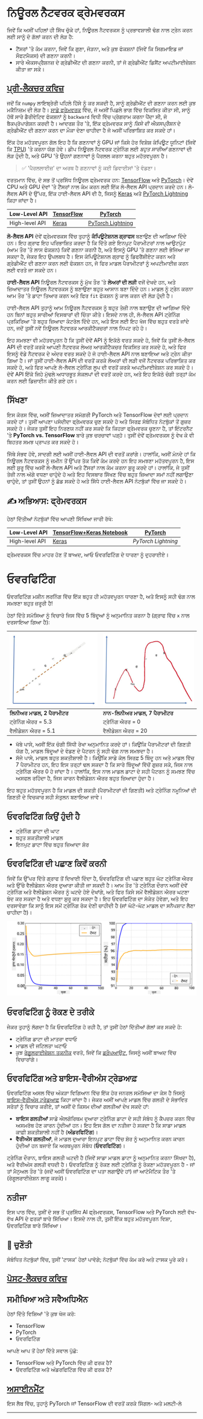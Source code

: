 <!--
CO_OP_TRANSLATOR_METADATA:
{
  "original_hash": "ddd216f558a255260a9374008002c971",
  "translation_date": "2025-09-23T07:38:08+00:00",
  "source_file": "lessons/3-NeuralNetworks/05-Frameworks/README.md",
  "language_code": "pa"
}
-->
# ਨਿਊਰਲ ਨੈਟਵਰਕ ਫ੍ਰੇਮਵਰਕਸ

ਜਿਵੇਂ ਕਿ ਅਸੀਂ ਪਹਿਲਾਂ ਹੀ ਸਿੱਖ ਚੁੱਕੇ ਹਾਂ, ਨਿਊਰਲ ਨੈਟਵਰਕਸ ਨੂੰ ਪ੍ਰਭਾਵਸ਼ਾਲੀ ਢੰਗ ਨਾਲ ਟ੍ਰੇਨ ਕਰਨ ਲਈ ਸਾਨੂੰ ਦੋ ਗੱਲਾਂ ਕਰਨ ਦੀ ਲੋੜ ਹੈ:

* ਟੈਂਸਰਾਂ 'ਤੇ ਕੰਮ ਕਰਨਾ, ਜਿਵੇਂ ਕਿ ਗੁਣਾ, ਜੋੜਨਾ, ਅਤੇ ਕੁਝ ਫੰਕਸ਼ਨਾਂ (ਜਿਵੇਂ ਕਿ ਸਿਗਮਾਇਡ ਜਾਂ ਸੌਫਟਮੈਕਸ) ਦੀ ਗਣਨਾ ਕਰਨੀ।
* ਸਾਰੇ ਐਕਸਪ੍ਰੈਸ਼ਨਜ਼ ਦੇ ਗ੍ਰੇਡੀਐਂਟ ਦੀ ਗਣਨਾ ਕਰਨੀ, ਤਾਂ ਜੋ ਗ੍ਰੇਡੀਐਂਟ ਡਿਸੈਂਟ ਅਪਟੀਮਾਈਜ਼ੇਸ਼ਨ ਕੀਤਾ ਜਾ ਸਕੇ।

## [ਪ੍ਰੀ-ਲੈਕਚਰ ਕਵਿਜ਼](https://ff-quizzes.netlify.app/en/ai/quiz/9)

ਜਦੋਂ ਕਿ `numpy` ਲਾਇਬ੍ਰੇਰੀ ਪਹਿਲੇ ਹਿੱਸੇ ਨੂੰ ਕਰ ਸਕਦੀ ਹੈ, ਸਾਨੂੰ ਗ੍ਰੇਡੀਐਂਟ ਦੀ ਗਣਨਾ ਕਰਨ ਲਈ ਕੁਝ ਮਕੈਨਿਜ਼ਮ ਦੀ ਲੋੜ ਹੈ। [ਸਾਡੇ ਫ੍ਰੇਮਵਰਕ](../04-OwnFramework/OwnFramework.ipynb) ਵਿੱਚ, ਜੋ ਅਸੀਂ ਪਿਛਲੇ ਭਾਗ ਵਿੱਚ ਵਿਕਸਿਤ ਕੀਤਾ ਸੀ, ਸਾਨੂੰ ਹੱਥੋਂ ਸਾਰੇ ਡੈਰੀਵੇਟਿਵ ਫੰਕਸ਼ਨਾਂ ਨੂੰ `backward` ਵਿਧੀ ਵਿੱਚ ਪ੍ਰੋਗਰਾਮ ਕਰਨਾ ਪੈਂਦਾ ਸੀ, ਜੋ ਬੈਕਪ੍ਰੋਪਾਗੇਸ਼ਨ ਕਰਦੀ ਹੈ। ਆਦਰਸ਼ ਤੌਰ 'ਤੇ, ਇੱਕ ਫ੍ਰੇਮਵਰਕ ਸਾਨੂੰ *ਕਿਸੇ ਵੀ ਐਕਸਪ੍ਰੈਸ਼ਨ* ਦੇ ਗ੍ਰੇਡੀਐਂਟ ਦੀ ਗਣਨਾ ਕਰਨ ਦਾ ਮੌਕਾ ਦੇਣਾ ਚਾਹੀਦਾ ਹੈ ਜੋ ਅਸੀਂ ਪਰਿਭਾਸ਼ਿਤ ਕਰ ਸਕਦੇ ਹਾਂ।

ਇੱਕ ਹੋਰ ਮਹੱਤਵਪੂਰਨ ਗੱਲ ਇਹ ਹੈ ਕਿ ਗਣਨਾਵਾਂ ਨੂੰ GPU ਜਾਂ ਕਿਸੇ ਹੋਰ ਵਿਸ਼ੇਸ਼ ਕੰਪਿਊਟ ਯੂਨਿਟਾਂ (ਜਿਵੇਂ ਕਿ [TPU](https://en.wikipedia.org/wiki/Tensor_Processing_Unit)) 'ਤੇ ਕਰਨਾ ਯੋਗ ਹੋਵੇ। ਡੀਪ ਨਿਊਰਲ ਨੈਟਵਰਕ ਟ੍ਰੇਨਿੰਗ ਲਈ *ਬਹੁਤ ਸਾਰੀਆਂ* ਗਣਨਾਵਾਂ ਦੀ ਲੋੜ ਹੁੰਦੀ ਹੈ, ਅਤੇ GPU 'ਤੇ ਉਹਨਾਂ ਗਣਨਾਵਾਂ ਨੂੰ ਪੈਰਲਲ ਕਰਨਾ ਬਹੁਤ ਮਹੱਤਵਪੂਰਨ ਹੈ।

> ✅ 'ਪੈਰਲਲਾਈਜ਼' ਦਾ ਅਰਥ ਹੈ ਗਣਨਾਵਾਂ ਨੂੰ ਕਈ ਡਿਵਾਈਸਾਂ 'ਤੇ ਵੰਡਣਾ।

ਵਰਤਮਾਨ ਵਿੱਚ, ਦੋ ਸਭ ਤੋਂ ਪ੍ਰਸਿੱਧ ਨਿਊਰਲ ਫ੍ਰੇਮਵਰਕ ਹਨ: [TensorFlow](http://TensorFlow.org) ਅਤੇ [PyTorch](https://pytorch.org/)। ਦੋਵੇਂ CPU ਅਤੇ GPU ਦੋਵਾਂ 'ਤੇ ਟੈਂਸਰਾਂ ਨਾਲ ਕੰਮ ਕਰਨ ਲਈ ਇੱਕ ਲੋ-ਲੈਵਲ API ਪ੍ਰਦਾਨ ਕਰਦੇ ਹਨ। ਲੋ-ਲੈਵਲ API ਦੇ ਉੱਪਰ, ਇੱਕ ਹਾਈ-ਲੈਵਲ API ਵੀ ਹੈ, ਜਿਸਨੂੰ [Keras](https://keras.io/) ਅਤੇ [PyTorch Lightning](https://pytorchlightning.ai/) ਕਿਹਾ ਜਾਂਦਾ ਹੈ।

Low-Level API | [TensorFlow](http://TensorFlow.org) | [PyTorch](https://pytorch.org/)
--------------|-------------------------------------|--------------------------------
High-level API| [Keras](https://keras.io/) | [PyTorch Lightning](https://pytorchlightning.ai/)

**ਲੋ-ਲੈਵਲ API** ਦੋਵੇਂ ਫ੍ਰੇਮਵਰਕਸ ਵਿੱਚ ਤੁਹਾਨੂੰ **ਕੰਪਿਊਟੇਸ਼ਨਲ ਗ੍ਰਾਫਸ** ਬਣਾਉਣ ਦੀ ਆਗਿਆ ਦਿੰਦੇ ਹਨ। ਇਹ ਗ੍ਰਾਫ ਇਹ ਪਰਿਭਾਸ਼ਿਤ ਕਰਦਾ ਹੈ ਕਿ ਦਿੱਤੇ ਗਏ ਇਨਪੁਟ ਪੈਰਾਮੀਟਰਾਂ ਨਾਲ ਆਉਟਪੁੱਟ (ਆਮ ਤੌਰ 'ਤੇ ਲਾਸ ਫੰਕਸ਼ਨ) ਕਿਵੇਂ ਗਣਨਾ ਕਰਨੀ ਹੈ, ਅਤੇ ਇਸਨੂੰ GPU 'ਤੇ ਗਣਨਾ ਲਈ ਭੇਜਿਆ ਜਾ ਸਕਦਾ ਹੈ, ਜੇਕਰ ਇਹ ਉਪਲਬਧ ਹੈ। ਇਸ ਕੰਪਿਊਟੇਸ਼ਨਲ ਗ੍ਰਾਫ ਨੂੰ ਡਿਫਰੈਂਸ਼ੀਏਟ ਕਰਨ ਅਤੇ ਗ੍ਰੇਡੀਐਂਟ ਦੀ ਗਣਨਾ ਕਰਨ ਲਈ ਫੰਕਸ਼ਨ ਹਨ, ਜੋ ਫਿਰ ਮਾਡਲ ਪੈਰਾਮੀਟਰਾਂ ਨੂੰ ਅਪਟੀਮਾਈਜ਼ ਕਰਨ ਲਈ ਵਰਤੇ ਜਾ ਸਕਦੇ ਹਨ।

**ਹਾਈ-ਲੈਵਲ API** ਨਿਊਰਲ ਨੈਟਵਰਕਸ ਨੂੰ ਮੁੱਖ ਤੌਰ 'ਤੇ **ਲੇਅਰਾਂ ਦੀ ਲੜੀ** ਵਜੋਂ ਦੇਖਦੇ ਹਨ, ਅਤੇ ਜ਼ਿਆਦਾਤਰ ਨਿਊਰਲ ਨੈਟਵਰਕਸ ਨੂੰ ਬਣਾਉਣਾ ਬਹੁਤ ਆਸਾਨ ਬਣਾ ਦਿੰਦੇ ਹਨ। ਮਾਡਲ ਨੂੰ ਟ੍ਰੇਨ ਕਰਨਾ ਆਮ ਤੌਰ 'ਤੇ ਡਾਟਾ ਤਿਆਰ ਕਰਨ ਅਤੇ ਫਿਰ `fit` ਫੰਕਸ਼ਨ ਨੂੰ ਕਾਲ ਕਰਨ ਦੀ ਲੋੜ ਹੁੰਦੀ ਹੈ।

ਹਾਈ-ਲੈਵਲ API ਤੁਹਾਨੂੰ ਆਮ ਨਿਊਰਲ ਨੈਟਵਰਕਸ ਨੂੰ ਬਹੁਤ ਤੇਜ਼ੀ ਨਾਲ ਬਣਾਉਣ ਦੀ ਆਗਿਆ ਦਿੰਦੇ ਹਨ ਬਿਨਾਂ ਬਹੁਤ ਸਾਰੀਆਂ ਵਿਸਥਾਰਾਂ ਦੀ ਚਿੰਤਾ ਕੀਤੇ। ਇਸਦੇ ਨਾਲ ਹੀ, ਲੋ-ਲੈਵਲ API ਟ੍ਰੇਨਿੰਗ ਪ੍ਰਕਿਰਿਆ 'ਤੇ ਬਹੁਤ ਜ਼ਿਆਦਾ ਕੰਟਰੋਲ ਦਿੰਦੇ ਹਨ, ਅਤੇ ਇਸ ਲਈ ਇਹ ਖੋਜ ਵਿੱਚ ਬਹੁਤ ਵਰਤੇ ਜਾਂਦੇ ਹਨ, ਜਦੋਂ ਤੁਸੀਂ ਨਵੇਂ ਨਿਊਰਲ ਨੈਟਵਰਕ ਆਰਕੀਟੈਕਚਰਾਂ ਨਾਲ ਨਿਪਟ ਰਹੇ ਹੋ।

ਇਹ ਸਮਝਣਾ ਵੀ ਮਹੱਤਵਪੂਰਨ ਹੈ ਕਿ ਤੁਸੀਂ ਦੋਵੇਂ API ਨੂੰ ਇਕੱਠੇ ਵਰਤ ਸਕਦੇ ਹੋ, ਜਿਵੇਂ ਕਿ ਤੁਸੀਂ ਲੋ-ਲੈਵਲ API ਦੀ ਵਰਤੋਂ ਕਰਕੇ ਆਪਣੀ ਨੈਟਵਰਕ ਲੇਅਰ ਆਰਕੀਟੈਕਚਰ ਵਿਕਸਿਤ ਕਰ ਸਕਦੇ ਹੋ, ਅਤੇ ਫਿਰ ਇਸਨੂੰ ਵੱਡੇ ਨੈਟਵਰਕ ਦੇ ਅੰਦਰ ਵਰਤ ਸਕਦੇ ਹੋ ਜੋ ਹਾਈ-ਲੈਵਲ API ਨਾਲ ਬਣਾਇਆ ਅਤੇ ਟ੍ਰੇਨ ਕੀਤਾ ਗਿਆ ਹੈ। ਜਾਂ ਤੁਸੀਂ ਹਾਈ-ਲੈਵਲ API ਦੀ ਵਰਤੋਂ ਕਰਕੇ ਲੇਅਰਾਂ ਦੀ ਲੜੀ ਵਜੋਂ ਨੈਟਵਰਕ ਪਰਿਭਾਸ਼ਿਤ ਕਰ ਸਕਦੇ ਹੋ, ਅਤੇ ਫਿਰ ਆਪਣੇ ਲੋ-ਲੈਵਲ ਟ੍ਰੇਨਿੰਗ ਲੂਪ ਦੀ ਵਰਤੋਂ ਕਰਕੇ ਅਪਟੀਮਾਈਜ਼ੇਸ਼ਨ ਕਰ ਸਕਦੇ ਹੋ। ਦੋਵੇਂ API ਇੱਕੋ ਜਿਹੇ ਮੁੱਢਲੇ ਅਧਾਰਭੂਤ ਸੰਕਲਪਾਂ ਦੀ ਵਰਤੋਂ ਕਰਦੇ ਹਨ, ਅਤੇ ਇਹ ਇਕੱਠੇ ਚੰਗੀ ਤਰ੍ਹਾਂ ਕੰਮ ਕਰਨ ਲਈ ਡਿਜ਼ਾਈਨ ਕੀਤੇ ਗਏ ਹਨ।

## ਸਿੱਖਣਾ

ਇਸ ਕੋਰਸ ਵਿੱਚ, ਅਸੀਂ ਜ਼ਿਆਦਾਤਰ ਸਮੱਗਰੀ PyTorch ਅਤੇ TensorFlow ਦੋਵਾਂ ਲਈ ਪ੍ਰਦਾਨ ਕਰਦੇ ਹਾਂ। ਤੁਸੀਂ ਆਪਣਾ ਪਸੰਦੀਦਾ ਫ੍ਰੇਮਵਰਕ ਚੁਣ ਸਕਦੇ ਹੋ ਅਤੇ ਸਿਰਫ਼ ਸੰਬੰਧਿਤ ਨੋਟਬੁੱਕਾਂ ਤੋਂ ਗੁਜ਼ਰ ਸਕਦੇ ਹੋ। ਜੇਕਰ ਤੁਸੀਂ ਇਹ ਨਿਰਣਯ ਨਹੀਂ ਕਰ ਸਕਦੇ ਕਿ ਕਿਹੜਾ ਫ੍ਰੇਮਵਰਕ ਚੁਣਨਾ ਹੈ, ਤਾਂ ਇੰਟਰਨੈਟ 'ਤੇ **PyTorch vs. TensorFlow** ਬਾਰੇ ਕੁਝ ਚਰਚਾਵਾਂ ਪੜ੍ਹੋ। ਤੁਸੀਂ ਦੋਵੇਂ ਫ੍ਰੇਮਵਰਕਸ ਨੂੰ ਵੇਖ ਕੇ ਵੀ ਬਿਹਤਰ ਸਮਝ ਪ੍ਰਾਪਤ ਕਰ ਸਕਦੇ ਹੋ।

ਜਿੱਥੇ ਸੰਭਵ ਹੋਵੇ, ਸਾਦਗੀ ਲਈ ਅਸੀਂ ਹਾਈ-ਲੈਵਲ API ਦੀ ਵਰਤੋਂ ਕਰਾਂਗੇ। ਹਾਲਾਂਕਿ, ਅਸੀਂ ਮੰਨਦੇ ਹਾਂ ਕਿ ਨਿਊਰਲ ਨੈਟਵਰਕਸ ਨੂੰ ਜ਼ਮੀਨ ਤੋਂ ਉੱਪਰ ਤੱਕ ਕਿਵੇਂ ਕੰਮ ਕਰਦੇ ਹਨ ਇਹ ਸਮਝਣਾ ਮਹੱਤਵਪੂਰਨ ਹੈ, ਇਸ ਲਈ ਸ਼ੁਰੂ ਵਿੱਚ ਅਸੀਂ ਲੋ-ਲੈਵਲ API ਅਤੇ ਟੈਂਸਰਾਂ ਨਾਲ ਕੰਮ ਕਰਨਾ ਸ਼ੁਰੂ ਕਰਦੇ ਹਾਂ। ਹਾਲਾਂਕਿ, ਜੇ ਤੁਸੀਂ ਤੇਜ਼ੀ ਨਾਲ ਅੱਗੇ ਵਧਣਾ ਚਾਹੁੰਦੇ ਹੋ ਅਤੇ ਇਹ ਵਿਸਥਾਰ ਸਿੱਖਣ ਵਿੱਚ ਬਹੁਤ ਜ਼ਿਆਦਾ ਸਮਾਂ ਨਹੀਂ ਲਗਾਉਣਾ ਚਾਹੁੰਦੇ, ਤਾਂ ਤੁਸੀਂ ਉਹਨਾਂ ਨੂੰ ਛੱਡ ਸਕਦੇ ਹੋ ਅਤੇ ਸਿੱਧੇ ਹਾਈ-ਲੈਵਲ API ਨੋਟਬੁੱਕਾਂ ਵਿੱਚ ਜਾ ਸਕਦੇ ਹੋ।

## ✍️ ਅਭਿਆਸ: ਫ੍ਰੇਮਵਰਕਸ

ਹੇਠਾਂ ਦਿੱਤੀਆਂ ਨੋਟਬੁੱਕਾਂ ਵਿੱਚ ਆਪਣੀ ਸਿੱਖਿਆ ਜਾਰੀ ਰੱਖੋ:

Low-Level API | [TensorFlow+Keras Notebook](IntroKerasTF.ipynb) | [PyTorch](IntroPyTorch.ipynb)
--------------|-------------------------------------|--------------------------------
High-level API| [Keras](IntroKeras.ipynb) | *PyTorch Lightning*

ਫ੍ਰੇਮਵਰਕਸ ਵਿੱਚ ਮਾਹਰ ਹੋਣ ਤੋਂ ਬਾਅਦ, ਆਓ ਓਵਰਫਿਟਿੰਗ ਦੇ ਧਾਰਣਾ ਨੂੰ ਦੁਹਰਾਈਏ।

# ਓਵਰਫਿਟਿੰਗ

ਓਵਰਫਿਟਿੰਗ ਮਸ਼ੀਨ ਲਰਨਿੰਗ ਵਿੱਚ ਇੱਕ ਬਹੁਤ ਹੀ ਮਹੱਤਵਪੂਰਨ ਧਾਰਣਾ ਹੈ, ਅਤੇ ਇਸਨੂੰ ਸਹੀ ਢੰਗ ਨਾਲ ਸਮਝਣਾ ਬਹੁਤ ਜ਼ਰੂਰੀ ਹੈ!

ਹੇਠਾਂ ਦਿੱਤੇ ਸਮੱਸਿਆ ਨੂੰ ਵਿਚਾਰੋ ਜਿਸ ਵਿੱਚ 5 ਬਿੰਦੂਆਂ ਨੂੰ ਅਨੁਮਾਨਿਤ ਕਰਨਾ ਹੈ (ਗ੍ਰਾਫ ਵਿੱਚ `x` ਨਾਲ ਦਰਸਾਇਆ ਗਿਆ ਹੈ):

![linear](../../../../../translated_images/overfit1.f24b71c6f652e59e6bed7245ffbeaecc3ba320e16e2221f6832b432052c4da43.pa.jpg) | ![overfit](../../../../../translated_images/overfit2.131f5800ae10ca5e41d12a411f5f705d9ee38b1b10916f284b787028dd55cc1c.pa.jpg)
-------------------------|--------------------------
**ਲਿਨੀਅਰ ਮਾਡਲ, 2 ਪੈਰਾਮੀਟਰ** | **ਨਾਨ-ਲਿਨੀਅਰ ਮਾਡਲ, 7 ਪੈਰਾਮੀਟਰ**
ਟ੍ਰੇਨਿੰਗ ਐਰਰ = 5.3 | ਟ੍ਰੇਨਿੰਗ ਐਰਰ = 0
ਵੈਲੀਡੇਸ਼ਨ ਐਰਰ = 5.1 | ਵੈਲੀਡੇਸ਼ਨ ਐਰਰ = 20

* ਖੱਬੇ ਪਾਸੇ, ਅਸੀਂ ਇੱਕ ਚੰਗੀ ਸਿੱਧੀ ਰੇਖਾ ਅਨੁਮਾਨਿਤ ਕਰਦੇ ਹਾਂ। ਕਿਉਂਕਿ ਪੈਰਾਮੀਟਰਾਂ ਦੀ ਗਿਣਤੀ ਯੋਗ ਹੈ, ਮਾਡਲ ਬਿੰਦੂਆਂ ਦੇ ਵੰਡਣ ਦੇ ਪੈਟਰਨ ਨੂੰ ਸਹੀ ਢੰਗ ਨਾਲ ਸਮਝਦਾ ਹੈ।
* ਸੱਜੇ ਪਾਸੇ, ਮਾਡਲ ਬਹੁਤ ਸ਼ਕਤੀਸ਼ਾਲੀ ਹੈ। ਕਿਉਂਕਿ ਸਾਡੇ ਕੋਲ ਸਿਰਫ਼ 5 ਬਿੰਦੂ ਹਨ ਅਤੇ ਮਾਡਲ ਵਿੱਚ 7 ਪੈਰਾਮੀਟਰ ਹਨ, ਇਹ ਇਸ ਤਰ੍ਹਾਂ ਢਲ ਸਕਦਾ ਹੈ ਕਿ ਸਾਰੇ ਬਿੰਦੂਆਂ ਵਿੱਚੋਂ ਗੁਜ਼ਰ ਸਕੇ, ਜਿਸ ਨਾਲ ਟ੍ਰੇਨਿੰਗ ਐਰਰ 0 ਹੋ ਜਾਂਦਾ ਹੈ। ਹਾਲਾਂਕਿ, ਇਸ ਨਾਲ ਮਾਡਲ ਡਾਟਾ ਦੇ ਸਹੀ ਪੈਟਰਨ ਨੂੰ ਸਮਝਣ ਵਿੱਚ ਅਸਫਲ ਰਹਿੰਦਾ ਹੈ, ਜਿਸ ਕਾਰਨ ਵੈਲੀਡੇਸ਼ਨ ਐਰਰ ਬਹੁਤ ਜ਼ਿਆਦਾ ਹੁੰਦਾ ਹੈ।

ਇਹ ਬਹੁਤ ਮਹੱਤਵਪੂਰਨ ਹੈ ਕਿ ਮਾਡਲ ਦੀ ਸ਼ਕਤੀ (ਪੈਰਾਮੀਟਰਾਂ ਦੀ ਗਿਣਤੀ) ਅਤੇ ਟ੍ਰੇਨਿੰਗ ਨਮੂਨਿਆਂ ਦੀ ਗਿਣਤੀ ਦੇ ਵਿਚਕਾਰ ਸਹੀ ਸੰਤੁਲਨ ਬਣਾਇਆ ਜਾਵੇ।

## ਓਵਰਫਿਟਿੰਗ ਕਿਉਂ ਹੁੰਦੀ ਹੈ

  * ਟ੍ਰੇਨਿੰਗ ਡਾਟਾ ਦੀ ਘਾਟ
  * ਬਹੁਤ ਸ਼ਕਤੀਸ਼ਾਲੀ ਮਾਡਲ
  * ਇਨਪੁਟ ਡਾਟਾ ਵਿੱਚ ਬਹੁਤ ਜ਼ਿਆਦਾ ਸ਼ੋਰ

## ਓਵਰਫਿਟਿੰਗ ਦੀ ਪਛਾਣ ਕਿਵੇਂ ਕਰਨੀ

ਜਿਵੇਂ ਕਿ ਉੱਪਰ ਦਿੱਤੇ ਗ੍ਰਾਫ ਤੋਂ ਦਿਖਾਈ ਦਿੰਦਾ ਹੈ, ਓਵਰਫਿਟਿੰਗ ਦੀ ਪਛਾਣ ਬਹੁਤ ਘੱਟ ਟ੍ਰੇਨਿੰਗ ਐਰਰ ਅਤੇ ਉੱਚੇ ਵੈਲੀਡੇਸ਼ਨ ਐਰਰ ਦੁਆਰਾ ਕੀਤੀ ਜਾ ਸਕਦੀ ਹੈ। ਆਮ ਤੌਰ 'ਤੇ ਟ੍ਰੇਨਿੰਗ ਦੌਰਾਨ ਅਸੀਂ ਦੋਵੇਂ ਟ੍ਰੇਨਿੰਗ ਅਤੇ ਵੈਲੀਡੇਸ਼ਨ ਐਰਰ ਨੂੰ ਘਟਦੇ ਹੋਏ ਦੇਖਾਂਗੇ, ਅਤੇ ਫਿਰ ਕਿਸੇ ਸਮੇਂ ਵੈਲੀਡੇਸ਼ਨ ਐਰਰ ਘਟਣਾ ਬੰਦ ਕਰ ਸਕਦਾ ਹੈ ਅਤੇ ਵਧਣਾ ਸ਼ੁਰੂ ਕਰ ਸਕਦਾ ਹੈ। ਇਹ ਓਵਰਫਿਟਿੰਗ ਦਾ ਸੰਕੇਤ ਹੋਵੇਗਾ, ਅਤੇ ਇਹ ਦਰਸਾਵੇਗਾ ਕਿ ਸਾਨੂੰ ਇਸ ਸਮੇਂ ਟ੍ਰੇਨਿੰਗ ਰੋਕ ਦੇਣੀ ਚਾਹੀਦੀ ਹੈ (ਜਾਂ ਘੱਟੋ-ਘੱਟ ਮਾਡਲ ਦਾ ਸਨੈਪਸ਼ਾਟ ਲੈਣਾ ਚਾਹੀਦਾ ਹੈ)।

![overfitting](../../../../../translated_images/Overfitting.408ad91cd90b4371d0a81f4287e1409c359751adeb1ae450332af50e84f08c3e.pa.png)

## ਓਵਰਫਿਟਿੰਗ ਨੂੰ ਰੋਕਣ ਦੇ ਤਰੀਕੇ

ਜੇਕਰ ਤੁਹਾਨੂੰ ਲੱਗਦਾ ਹੈ ਕਿ ਓਵਰਫਿਟਿੰਗ ਹੋ ਰਹੀ ਹੈ, ਤਾਂ ਤੁਸੀਂ ਹੇਠਾਂ ਦਿੱਤੀਆਂ ਗੱਲਾਂ ਕਰ ਸਕਦੇ ਹੋ:

 * ਟ੍ਰੇਨਿੰਗ ਡਾਟਾ ਦੀ ਮਾਤਰਾ ਵਧਾਓ
 * ਮਾਡਲ ਦੀ ਜਟਿਲਤਾ ਘਟਾਓ
 * ਕੁਝ [ਰੇਗੂਲਰਾਈਜ਼ੇਸ਼ਨ ਤਕਨੀਕ](../../4-ComputerVision/08-TransferLearning/TrainingTricks.md) ਵਰਤੋ, ਜਿਵੇਂ ਕਿ [ਡ੍ਰੌਪਆਉਟ](../../4-ComputerVision/08-TransferLearning/TrainingTricks.md#Dropout), ਜਿਸਨੂੰ ਅਸੀਂ ਬਾਅਦ ਵਿੱਚ ਵਿਚਾਰਾਂਗੇ।

## ਓਵਰਫਿਟਿੰਗ ਅਤੇ ਬਾਇਸ-ਵੈਰੀਅੰਸ ਟ੍ਰੇਡਆਫ਼

ਓਵਰਫਿਟਿੰਗ ਅਸਲ ਵਿੱਚ ਅੰਕੜਾ ਵਿਗਿਆਨ ਵਿੱਚ ਇੱਕ ਹੋਰ ਜਨਰਲ ਸਮੱਸਿਆ ਦਾ ਕੇਸ ਹੈ ਜਿਸਨੂੰ [ਬਾਇਸ-ਵੈਰੀਅੰਸ ਟ੍ਰੇਡਆਫ਼](https://en.wikipedia.org/wiki/Bias%E2%80%93variance_tradeoff) ਕਿਹਾ ਜਾਂਦਾ ਹੈ। ਜੇਕਰ ਅਸੀਂ ਆਪਣੇ ਮਾਡਲ ਵਿੱਚ ਗਲਤੀ ਦੇ ਸੰਭਾਵਿਤ ਸਰੋਤਾਂ ਨੂੰ ਵਿਚਾਰ ਕਰੀਏ, ਤਾਂ ਅਸੀਂ ਦੋ ਕਿਸਮ ਦੀਆਂ ਗਲਤੀਆਂ ਦੇਖ ਸਕਦੇ ਹਾਂ:

* **ਬਾਇਸ ਗਲਤੀਆਂ** ਸਾਡੇ ਐਲਗੋਰਿਥਮ ਦੁਆਰਾ ਟ੍ਰੇਨਿੰਗ ਡਾਟਾ ਦੇ ਸਹੀ ਸੰਬੰਧ ਨੂੰ ਕੈਪਚਰ ਕਰਨ ਵਿੱਚ ਅਸਮਰੱਥ ਹੋਣ ਕਾਰਨ ਹੁੰਦੀਆਂ ਹਨ। ਇਹ ਇਸ ਗੱਲ ਦਾ ਨਤੀਜਾ ਹੋ ਸਕਦਾ ਹੈ ਕਿ ਸਾਡਾ ਮਾਡਲ ਕਾਫ਼ੀ ਸ਼ਕਤੀਸ਼ਾਲੀ ਨਹੀਂ ਹੈ (**ਅੰਡਰਫਿਟਿੰਗ**)।  
* **ਵੈਰੀਅੰਸ ਗਲਤੀਆਂ**, ਜੋ ਮਾਡਲ ਦੁਆਰਾ ਇਨਪੁਟ ਡਾਟਾ ਵਿੱਚ ਸ਼ੋਰ ਨੂੰ ਅਨੁਮਾਨਿਤ ਕਰਨ ਕਾਰਨ ਹੁੰਦੀਆਂ ਹਨ ਬਜਾਏ ਕਿ ਅਰਥਪੂਰਨ ਸੰਬੰਧ (**ਓਵਰਫਿਟਿੰਗ**)।

ਟ੍ਰੇਨਿੰਗ ਦੌਰਾਨ, ਬਾਇਸ ਗਲਤੀ ਘਟਦੀ ਹੈ (ਜਿਵੇਂ ਸਾਡਾ ਮਾਡਲ ਡਾਟਾ ਨੂੰ ਅਨੁਮਾਨਿਤ ਕਰਨਾ ਸਿੱਖਦਾ ਹੈ), ਅਤੇ ਵੈਰੀਅੰਸ ਗਲਤੀ ਵਧਦੀ ਹੈ। ਓਵਰਫਿਟਿੰਗ ਨੂੰ ਰੋਕਣ ਲਈ ਟ੍ਰੇਨਿੰਗ ਨੂੰ ਰੋਕਣਾ ਮਹੱਤਵਪੂਰਨ ਹੈ - ਜਾਂ ਤਾਂ ਮੈਨੁਅਲ ਤੌਰ 'ਤੇ (ਜਦੋਂ ਅਸੀਂ ਓਵਰਫਿਟਿੰਗ ਦਾ ਪਤਾ ਲਗਾਉਂਦੇ ਹਾਂ) ਜਾਂ ਆਟੋਮੈਟਿਕ ਤੌਰ 'ਤੇ (ਰੇਗੂਲਰਾਈਜ਼ੇਸ਼ਨ ਲਾਗੂ ਕਰਕੇ)।

## ਨਤੀਜਾ

ਇਸ ਪਾਠ ਵਿੱਚ, ਤੁਸੀਂ ਦੋ ਸਭ ਤੋਂ ਪ੍ਰਸਿੱਧ AI ਫ੍ਰੇਮਵਰਕਸ, TensorFlow ਅਤੇ PyTorch ਲਈ ਵੱਖ-ਵੱਖ API ਦੇ ਫਰਕਾਂ ਬਾਰੇ ਸਿੱਖਿਆ। ਇਸਦੇ ਨਾਲ ਹੀ, ਤੁਸੀਂ ਇੱਕ ਬਹੁਤ ਮਹੱਤਵਪੂਰਨ ਵਿਸ਼ਾ, ਓਵਰਫਿਟਿੰਗ ਬਾਰੇ ਸਿੱਖਿਆ।

## 🚀 ਚੁਣੌਤੀ

ਸੰਬੰਧਿਤ ਨੋਟਬੁੱਕਾਂ ਵਿੱਚ, ਤੁਸੀਂ 'ਟਾਸਕ' ਹੇਠਾਂ ਪਾਵੋਗੇ; ਨੋਟਬੁੱਕਾਂ ਵਿੱਚ ਕੰਮ ਕਰੋ ਅਤੇ ਟਾਸਕ ਪੂਰੇ ਕਰੋ।

## [ਪੋਸਟ-ਲੈਕਚਰ ਕਵਿਜ਼](https://ff-quizzes.netlify.app/en/ai/quiz/10)

## ਸਮੀਖਿਆ ਅਤੇ ਸਵੈਅਧਿਐਨ

ਹੇਠਾਂ ਦਿੱਤੇ ਵਿਸ਼ਿਆਂ 'ਤੇ ਕੁਝ ਖੋਜ ਕਰੋ:

- TensorFlow  
- PyTorch  
- ਓਵਰਫਿਟਿੰਗ  

ਆਪਣੇ ਆਪ ਤੋਂ ਹੇਠਾਂ ਦਿੱਤੇ ਸਵਾਲ ਪੁੱਛੋ:

- TensorFlow ਅਤੇ PyTorch ਵਿੱਚ ਕੀ ਫਰਕ ਹੈ?  
- ਓਵਰਫਿਟਿੰਗ ਅਤੇ ਅੰਡਰਫਿਟਿੰਗ ਵਿੱਚ ਕੀ ਫਰਕ ਹੈ?  

## [ਅਸਾਈਨਮੈਂਟ](lab/README.md)

ਇਸ ਲੈਬ ਵਿੱਚ, ਤੁਹਾਨੂੰ PyTorch ਜਾਂ TensorFlow ਦੀ ਵਰਤੋਂ ਕਰਕੇ ਸਿੰਗਲ- ਅਤੇ ਮਲਟੀ-ਲੇ

---

